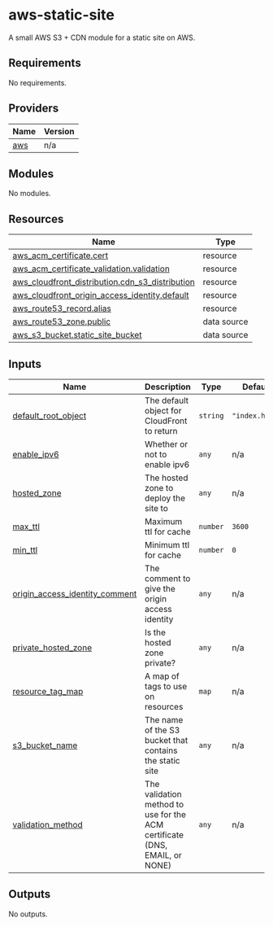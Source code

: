 # aws-static-site

A small AWS S3 + CDN module for a static site on AWS.

## Requirements

No requirements.

## Providers

| Name                                             | Version |
| ------------------------------------------------ | ------- |
| <a name="provider_aws"></a> [aws](#provider_aws) | n/a     |

## Modules

No modules.

## Resources

| Name                                                                                                                                                           | Type        |
| -------------------------------------------------------------------------------------------------------------------------------------------------------------- | ----------- |
| [aws_acm_certificate.cert](https://registry.terraform.io/providers/hashicorp/aws/latest/docs/resources/acm_certificate)                                        | resource    |
| [aws_acm_certificate_validation.validation](https://registry.terraform.io/providers/hashicorp/aws/latest/docs/resources/acm_certificate_validation)            | resource    |
| [aws_cloudfront_distribution.cdn_s3_distribution](https://registry.terraform.io/providers/hashicorp/aws/latest/docs/resources/cloudfront_distribution)         | resource    |
| [aws_cloudfront_origin_access_identity.default](https://registry.terraform.io/providers/hashicorp/aws/latest/docs/resources/cloudfront_origin_access_identity) | resource    |
| [aws_route53_record.alias](https://registry.terraform.io/providers/hashicorp/aws/latest/docs/resources/route53_record)                                         | resource    |
| [aws_route53_zone.public](https://registry.terraform.io/providers/hashicorp/aws/latest/docs/data-sources/route53_zone)                                         | data source |
| [aws_s3_bucket.static_site_bucket](https://registry.terraform.io/providers/hashicorp/aws/latest/docs/data-sources/s3_bucket)                                   | data source |

## Inputs

| Name                                                                                                                        | Description                                                                | Type     | Default        | Required |
| --------------------------------------------------------------------------------------------------------------------------- | -------------------------------------------------------------------------- | -------- | -------------- | :------: |
| <a name="input_default_root_object"></a> [default_root_object](#input_default_root_object)                                  | The default object for CloudFront to return                                | `string` | `"index.html"` |    no    |
| <a name="input_enable_ipv6"></a> [enable_ipv6](#input_enable_ipv6)                                                          | Whether or not to enable ipv6                                              | `any`    | n/a            |   yes    |
| <a name="input_hosted_zone"></a> [hosted_zone](#input_hosted_zone)                                                          | The hosted zone to deploy the site to                                      | `any`    | n/a            |   yes    |
| <a name="input_max_ttl"></a> [max_ttl](#input_max_ttl)                                                                      | Maximum ttl for cache                                                      | `number` | `3600`         |    no    |
| <a name="input_min_ttl"></a> [min_ttl](#input_min_ttl)                                                                      | Minimum ttl for cache                                                      | `number` | `0`            |    no    |
| <a name="input_origin_access_identity_comment"></a> [origin_access_identity_comment](#input_origin_access_identity_comment) | The comment to give the origin access identity                             | `any`    | n/a            |   yes    |
| <a name="input_private_hosted_zone"></a> [private_hosted_zone](#input_private_hosted_zone)                                  | Is the hosted zone private?                                                | `any`    | n/a            |   yes    |
| <a name="input_resource_tag_map"></a> [resource_tag_map](#input_resource_tag_map)                                           | A map of tags to use on resources                                          | `map`    | n/a            |   yes    |
| <a name="input_s3_bucket_name"></a> [s3_bucket_name](#input_s3_bucket_name)                                                 | The name of the S3 bucket that contains the static site                    | `any`    | n/a            |   yes    |
| <a name="input_validation_method"></a> [validation_method](#input_validation_method)                                        | The validation method to use for the ACM certificate (DNS, EMAIL, or NONE) | `any`    | n/a            |   yes    |

## Outputs

No outputs.
